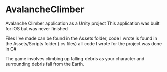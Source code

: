 # AvalancheClimber
Avalanche Climber application as a Unity project
This application was built for iOS but was never finished

Files I've made can be found in the Assets folder, code I wrote is found in the Assets/Scripts folder (.cs files)
all code I wrote for the project was done in C#

The game involves climbing up falling debris as your character and surrounding debris fall from
the Earth. 

